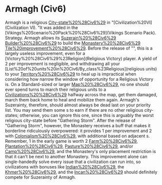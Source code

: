 # Armagh (Civ6)

Armagh is a religious [City-state%20%28Civ6%29](city-state) in "[Civilization%20VI](Civilization VI). "It was added in the [Vikings%20Scenario%20Pack%20%28Civ6%29](Vikings Scenario Pack).
Strategy.
Armagh allows its [Suzerain%20%28Civ6%29](Suzerain's) [Builder%20%28Civ6%29](Builders) to build the [Monastery%20%28Civ6%29](Monastery) [Tile%20improvement%20%28Civ6%29](improvement). Before the release of "", this is a largely useless improvement, even for a [Victory%20%28Civ6%29%23Religion](Religious Victory) player. A yield of 2 per improvement is negligible, and withdrawing all your [List%20of%20units%20in%20Civ6/By_class%23Religious](religious units) to your [Territory%20%28Civ6%29](territory) to heal up is impractical when considering how narrow the window of opportunity for a Religious Victory is. On a Standard-sized or larger [Map%20%28Civ6%29](map), no one should ever spend turns to march their religious units to a [Civilizations%20%28Civ6%29](civilization) halfway across the map, get them damaged, march them back home to heal and mobilize them again. Armagh's Suzerainty, therefore, should almost always be dead last on your priority list. You may send them some s to earn if there are no other religious city-states; otherwise, you can ignore this one, since this is arguably the worst religious city-state before "Gathering Storm".
After the release of "Gathering Storm", however, the Monastery receives a buff that makes it borderline ridiculously overpowered: it provides 1 per improvement and 2 with [Colonialism%20%28Civ6%29](Colonialism), with additional based on adjacent s. Remember, 1 in the early game is worth 2 [Farm%20%28Civ6%29](Farms), [Plantation%20%28Civ6%29](Plantations), [Pasture%20%28Civ6%29](Pastures), and/or [Camp%20%28Civ6%29](Camps), and the Monastery's only placement restriction is that it can't be next to another Monastery. This improvement alone can single-handedly solve every issue that a civilization can run into, so civilizations with bonuses like [Indian%20%28Civ6%29](India), the [Khmer%20%28Civ6%29](Khmer), and the [Incan%20%28Civ6%29](Inca) should definitely compete for Suzerainty of Armagh.